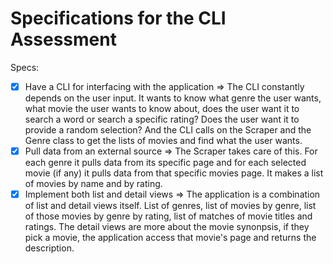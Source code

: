 # Specifications for the CLI Assessment

Specs:
- [x] Have a CLI for interfacing with the application
  => The CLI constantly depends on the user input. It wants to know what genre the user wants, what movie the user wants to know about, does the user want it to search a word or search a specific rating? Does the user want it to provide a random selection? And the CLI calls on the Scraper and the Genre class to get the lists of movies and find what the user wants.
- [x] Pull data from an external source
  => The Scraper takes care of this. For each genre it pulls data from its specific page and for each selected movie (if any) it pulls data from that specific movies page. It makes a list of movies by name and by rating.  
- [x] Implement both list and detail views
  => The application is a combination of list and detail views itself. List of genres, list of movies by genre, list of those movies by genre by rating, list of matches of movie titles and ratings. The detail views are more about the movie synonpsis, if they pick a movie, the application access that movie's page and returns the description.
